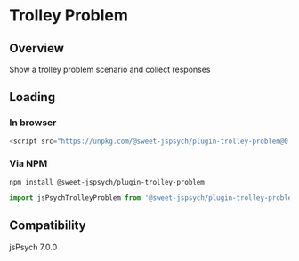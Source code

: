 # Trolley Problem
        
## Overview

Show a trolley problem scenario and collect responses

## Loading

### In browser

```js
<script src="https://unpkg.com/@sweet-jspsych/plugin-trolley-problem@0.0.5"></script>
```

### Via NPM

```
npm install @sweet-jspsych/plugin-trolley-problem
```

```js
import jsPsychTrolleyProblem from '@sweet-jspsych/plugin-trolley-problem';
```

## Compatibility

jsPsych 7.0.0
